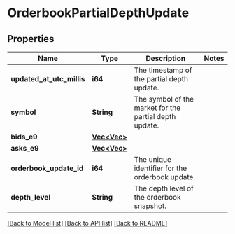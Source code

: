 # OrderbookPartialDepthUpdate

## Properties

Name | Type | Description | Notes
------------ | ------------- | ------------- | -------------
**updated_at_utc_millis** | **i64** | The timestamp of the partial depth update. | 
**symbol** | **String** | The symbol of the market for the partial depth update. | 
**bids_e9** | [**Vec<Vec<String>>**](Vec.md) |  | 
**asks_e9** | [**Vec<Vec<String>>**](Vec.md) |  | 
**orderbook_update_id** | **i64** | The unique identifier for the orderbook update. | 
**depth_level** | **String** | The depth level of the orderbook snapshot. | 

[[Back to Model list]](../README.md#documentation-for-models) [[Back to API list]](../README.md#documentation-for-api-endpoints) [[Back to README]](../README.md)



